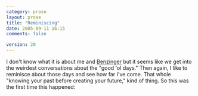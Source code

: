 ```yaml
---
category: prose
layout: prose
title: "Reminiscing"
date: 2005-09-11 16:15
comments: false

version: 20
---
```


I don't know what it is about me and [Benzinger][1] but it seems like we get into the weirdest conversations about the "good 'ol days." Then again, I like to reminisce about those days and see how far I've come. That whole "knowing your past before creating your future," kind of thing. So this was the first time this happened:

<dialog>
<dt>Brian</dt>
<dd>do you remember anything resembling... xist, xotech, xpired, xposure, xposed, etc back in the day?</dd>
<dt>Me</dt>
<dd>Um...</dd>
<dt>Brian</dt>
<dd>like.. a few years back, maybe 4 or 5.</dd>
<dt>Brian</dt>
<dd>well, my brother said he remembers you from back then</dd>
<dt>Brian</dt>
<dd>he said he linked to you and halovision :)</dd>
<dt>Me</dt>
<dd>Halovision. ;_; I miss that site, we were like brothers back then.</dd>
<dt>Brian</dt>
<dd>Christopher Dang =/ yeah, miss em</dd>
<dt>Me</dt>
<dd>He only doodles on his LiveJournal now.</dd>
<dt>Brian</dt>
<dd>really? guh</dd>
<dt>Me</dt>
<dd>But I do remember a site with "x"</dd>
<dt>Me</dt>
<dd>xhibit5. That was the site I believe.</dd>
<dt>Brian</dt>
<dd>yeah, my brother told me that you and him were the best of the best in the design world then</dd>
<dt>Me</dt>
<dd>That was my last "high" I guess you could say.</dd>
<dt>Me</dt>
<dd>I mean after Chris left, I lost a source of motivation and Avalonstar died soon after that.</dd>
<dt>Brian</dt>
<dd>=/ yeah, my brother found out about you again after I told him about Avalonstar.. and he was like, "HES BACK!?!" LIke that, somewhat</dd>
<dt>Me</dt>
<dd>Hahaha.</dd>
<dt>Brian</dt>
<dd>famous</dd>

Needless to say, I still sounded the same back then. This is from [Avalonstar's][2] [last era][3]:

> **welcome to my autobiographical emissions**
> This first month and some has been a wild ride, and for me, I'm not used to it. I have to first thank everybody who's contacted me about the site, your comments and suggestions have been great, and the support shown for this place has been great as well. I also have to thank my personal inspirations, you know who you are. There is a lot more to come on avalonstar.net as I learn new technologies and better ways of streamlining the site. So I encourage you to keep coming back, and contribute to the other sections as well and get your name out.
> Welcome to avalonstar, and enjoy your stay here.
> If you can say "unreal", that is how the last few months have been for me. Let me tell you that much. The highs and lows of being known in this niche of the design community have been both a pressure and a reward.
> Now if you can add the word "chaotic" to that, then have a brief understanding of what my life is like right now. With school, jobs, and a social life that is on the rocks; "chaos" cannot begin to explain anything.
> Life can take you through so much shit. Life can eat you up, semi-digest you, and then spit you out so you can experience more in a depleted state. At other times it's the exact opposite. I have found my happiness in friends otherwise would have never met. Life is slowly getting better, it's a lot different than it used to be, but at least I can pull a smile once a day.
> But enough of that, I'm a man of the people remember? And so I present chaoticsoul, the long awaited version twelve of Avalonstar. This version is as you can see a darker one; it will still have a lot of the content that you saw in the last installment, but with many extras too, look around and immerse yourself in the chaos.

Anyway, going way back, before Avalonstar, I had an AT&T WorldNet account dedicated to Final Fantasy. That was back in 1997 when I first started designing. It was called "The Final Fantasy Files," and I remember having 2 versions of it, and yes, it was FrontPage made. But don't shoot me! I've improved, haven't I? I wonder what would have happened if I still had that. Unfortunately, I don't think I ever kept a record of anything before Avalonstar began. Stupid me.

[1]: http://solutionwatch.com/
[2]: http://web.archive.org/web/20020917125136/avalonstar.net/index2.php?l=home
[3]: http://web.archive.org/web/20021114132316/www.avalonstar.net/indexmain.php
